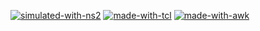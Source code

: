 [![simulated-with-ns2](https://github.com/Kritik007/Kritik007/blob/main/svg/simulated-with-network-simulator-(ns2).svg)](https://www.nsnam.org)
[![made-with-tcl](https://github.com/Kritik007/Kritik007/blob/main/svg/made-with-tcl.svg)](https://www.tcl.tk/about/language.html)
[![made-with-awk](https://github.com/Kritik007/Kritik007/blob/main/svg/made-with-awk.svg)](https://en.wikipedia.org/wiki/AWK)
